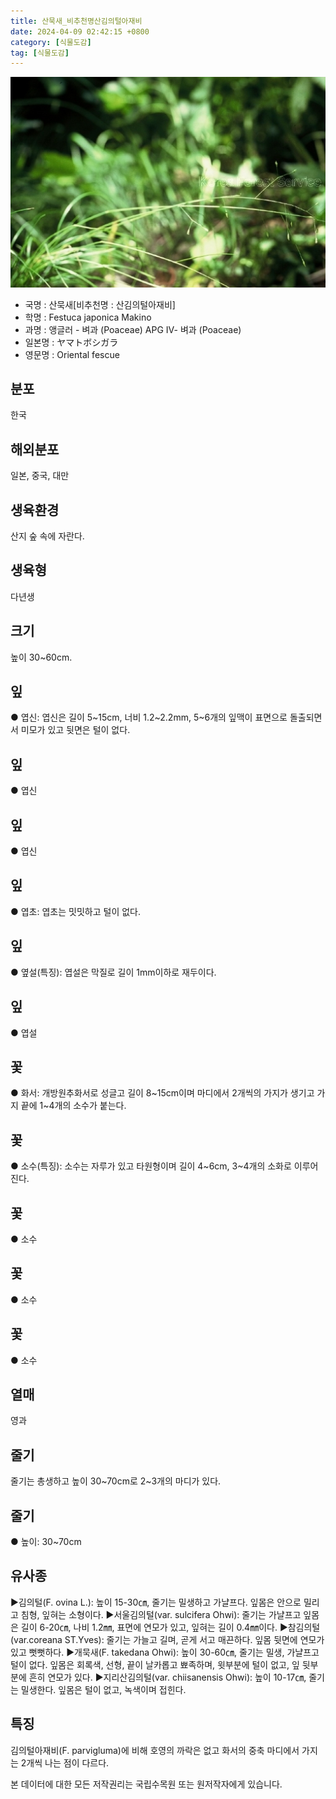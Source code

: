 ```yaml
---
title: 산묵새_비추천명산김의털아재비
date: 2024-04-09 02:42:15 +0800
category: [식물도감]
tag: [식물도감]
---
```




![산묵새[비추천명 : 산김의털아재비]](/assets/img/fileUpload/plants/basic/Gramineae/Festuca/14480/1_th2.JPG)
- 국명 : 산묵새[비추천명 : 산김의털아재비]
- 학명 : Festuca japonica Makino
- 과명 : 앵글러 - 벼과 (Poaceae) APG Ⅳ- 벼과 (Poaceae)
- 일본명 : ヤマトボシガラ
- 영문명 : Oriental fescue


## 분포
한국
## 해외분포
일본, 중국, 대만
## 생육환경
산지 숲 속에 자란다.
## 생육형
다년생
## 크기
높이 30~60cm.
## 잎
● 엽신: 엽신은 길이 5~15cm, 너비 1.2~2.2mm, 5~6개의 잎맥이 표면으로 돌출되면서 미모가 있고 뒷면은 털이 없다.
## 잎
● 엽신
## 잎
● 엽신
## 잎
● 엽초: 엽초는 밋밋하고 털이 없다.
## 잎
● 옆설(특징): 엽설은 막질로 길이 1mm이하로 재두이다.
## 잎
● 엽설
## 꽃
● 화서: 개방원추화서로 성글고 길이 8~15cm이며 마디에서 2개씩의 가지가 생기고 가지 끝에 1~4개의 소수가 붙는다.
## 꽃
● 소수(특징): 소수는 자루가 있고 타원형이며 길이 4~6cm, 3~4개의 소화로 이루어진다.
## 꽃
● 소수
## 꽃
● 소수
## 꽃
● 소수
## 열매
영과
## 줄기
줄기는 총생하고 높이 30~70cm로 2~3개의 마디가 있다.
## 줄기
● 높이: 30~70cm
## 유사종
▶김의털(F. ovina L.): 높이 15-30㎝, 줄기는 밀생하고 가냘프다. 잎몸은 안으로 밀리고 침형, 잎혀는 소형이다. 
▶서울김의털(var. sulcifera Ohwi): 줄기는 가냘프고 잎몸은 길이 6-20㎝, 나비 1.2㎜, 표면에 연모가 있고, 잎혀는 길이 0.4㎜이다.
▶참김의털(var.coreana ST.Yves): 줄기는 가늘고 길며, 곧게 서고 매끈하다. 잎몸 뒷면에 연모가 있고 뻣뻣하다. 
 ▶개묵새(F. takedana Ohwi): 높이 30-60㎝, 줄기는 밀생, 가냘프고 털이 없다. 잎몸은 회록색, 선형, 끝이 날카롭고 뾰족하며, 윗부분에 털이 없고, 잎 뒷부분에 흔히 연모가 있다. 
▶지리산김의털(var. chiisanensis Ohwi): 높이 10-17㎝, 줄기는 밀생한다. 잎몸은 털이 없고, 녹색이며 접힌다.
## 특징
김의털아재비(F. parvigluma)에 비해 호영의 까락은 없고 화서의 중축 마디에서 가지는 2개씩 나는 점이 다르다.






본 데이터에 대한 모든 저작권리는 국립수목원 또는 원저작자에게 있습니다.
